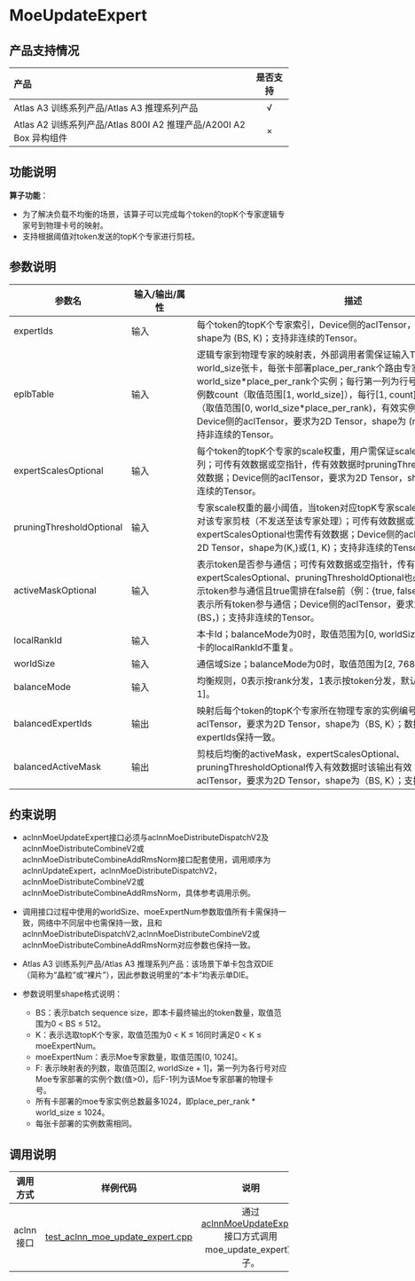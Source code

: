 # MoeUpdateExpert

## 产品支持情况

| 产品                                                         |  是否支持   |
| :----------------------------------------------------------- |:-------:|
| <term>Atlas A3 训练系列产品/Atlas A3 推理系列产品</term>     |    √    |
| <term>Atlas A2 训练系列产品/Atlas 800I A2 推理产品/A200I A2 Box 异构组件</term> |    ×    |

## 功能说明

**算子功能**：
* 为了解决负载不均衡的场景，该算子可以完成每个token的topK个专家逻辑专家号到物理卡号的映射。
* 支持根据阈值对token发送的topK个专家进行剪枝。

## 参数说明

<table style="undefined;table-layout: fixed; width: 1576px">
 <colgroup>
  <col style="width: 170px">
  <col style="width: 170px">
  <col style="width: 800px">
  <col style="width: 800px">
  <col style="width: 200px">
 </colgroup>
 <thead>
  <tr>
   <th>参数名</th>
   <th>输入/输出/属性</th>
   <th>描述</th>
   <th>数据类型</th>
   <th>数据格式</th>
  </tr>
 </thead>
 <tbody>
  <tr>
   <td>expertIds</td>
   <td>输入</td>
   <td>每个token的topK个专家索引，Device侧的aclTensor，要求为2D Tensor，shape为 (BS, K)；支持非连续的Tensor。</td>
   <td>INT32、INT64</td>
   <td>ND</td>
  </tr>
  <tr>
   <td>eplbTable</td>
   <td>输入</td>
   <td>逻辑专家到物理专家的映射表，外部调用者需保证输入Tensor的值正确；world_size张卡，每张卡部署place_per_rank个路由专家实例，共world_size*place_per_rank个实例；每行第一列为行号对应逻辑专家部署的实例数count（取值范围[1, world_size]），每行[1, count]列为对应的实例编号（取值范围[0, world_size*place_per_rank)，有效实例编号不可重复）；Device侧的aclTensor，要求为2D Tensor，shape为 (moeExperNum, F)；支持非连续的Tensor。</td>
   <td>INT32</td>
   <td>ND</td>
  </tr>
  <tr>
   <td>expertScalesOptional</td>
   <td>输入</td>
   <td>每个token的topK个专家的scale权重，用户需保证scale在token内部按降序排列；可传有效数据或空指针，传有效数据时pruningThresholdOptional也需传有效数据；Device侧的aclTensor，要求为2D Tensor，shape为 (BS, K)；支持非连续的Tensor。</td>
   <td>FLOAT16、BFLOAT16、FLOAT</td>
   <td>ND</td>
  </tr>
  <tr>
   <td>pruningThresholdOptional</td>
   <td>输入</td>
   <td>专家scale权重的最小阈值，当token对应topK专家scale小于阈值时，该token对该专家剪枝（不发送至该专家处理）；可传有效数据或空指针，传有效数据时expertScalesOptional也需传有效数据；Device侧的aclTensor，要求为1D或2D Tensor，shape为(K,)或(1, K)；支持非连续的Tensor。</td>
   <td>FLOAT</td>
   <td>ND</td>
  </tr>
  <tr>
   <td>activeMaskOptional</td>
   <td>输入</td>
   <td>表示token是否参与通信；可传有效数据或空指针，传有效数据时expertScalesOptional、pruningThresholdOptional也必须传有效数据；true表示token参与通信且true需排在false前（例：{true, false, true}非法），传空指针表示所有token参与通信；Device侧的aclTensor，要求为1D Tensor，shape为 (BS，)；支持非连续的Tensor。</td>
   <td>BOOL</td>
   <td>ND</td>
  </tr>
  <tr>
   <td>localRankId</td>
   <td>输入</td>
   <td>本卡Id；balanceMode为0时，取值范围为[0, worldSize)；同一个通信域中各卡的localRankId不重复。</td>
   <td>INT64</td>
   <td>ND</td>
  </tr>
  <tr>
   <td>worldSize</td>
   <td>输入</td>
   <td>通信域Size；balanceMode为0时，取值范围为[2, 768]。</td>
   <td>INT64</td>
   <td>ND</td>
  </tr>
  <tr>
   <td>balanceMode</td>
   <td>输入</td>
   <td>均衡规则，0表示按rank分发，1表示按token分发，默认值为0；取值范围为[0, 1]。</td>
   <td>INT64</td>
   <td>ND</td>
  </tr>
  <tr>
   <td>balancedExpertIds</td>
   <td>输出</td>
   <td>映射后每个token的topK个专家所在物理专家的实例编号，Device侧的aclTensor，要求为2D Tensor，shape为（BS, K）；数据类型、数据格式与expertIds保持一致。</td>
   <td>INT32、INT64</td>
   <td>ND</td>
  </tr>
  <tr>
   <td>balancedActiveMask</td>
   <td>输出</td>
   <td>剪枝后均衡的activeMask，expertScalesOptional、pruningThresholdOptional传入有效数据时该输出有效；Device侧的aclTensor，要求为2D Tensor，shape为（BS, K）；支持非连续的Tensor。</td>
   <td>BOOL</td>
   <td>ND</td>
  </tr>
 </tbody>
</table>

## 约束说明

- aclnnMoeUpdateExpert接口必须与aclnnMoeDistributeDispatchV2及aclnnMoeDistributeCombineV2或aclnnMoeDistributeCombineAddRmsNorm接口配套使用，调用顺序为aclnnUpdateExpert，aclnnMoeDistributeDispatchV2，aclnnMoeDistributeCombineV2或aclnnMoeDistributeCombineAddRmsNorm，具体参考调用示例。

- 调用接口过程中使用的worldSize、moeExpertNum参数取值所有卡需保持一致，网络中不同层中也需保持一致，且和aclnnMoeDistributeDispatchV2,aclnnMoeDistributeCombineV2或aclnnMoeDistributeCombineAddRmsNorm对应参数也保持一致。

- <term>Atlas A3 训练系列产品/Atlas A3 推理系列产品</term>：该场景下单卡包含双DIE（简称为“晶粒”或“裸片”），因此参数说明里的“本卡”均表示单DIE。

- 参数说明里shape格式说明：
    - BS：表示batch sequence size，即本卡最终输出的token数量，取值范围为0 < BS ≤ 512。
    - K：表示选取topK个专家，取值范围为0 < K ≤ 16同时满足0 < K ≤ moeExpertNum。
    - moeExpertNum：表示Moe专家数量，取值范围(0, 1024]。
    - F: 表示映射表的列数，取值范围[2, worldSize + 1]，第一列为各行号对应Moe专家部署的实例个数(值>0)，后F-1列为该Moe专家部署的物理卡号。
    - 所有卡部署的moe专家实例总数最多1024，即place_per_rank * world_size ≤ 1024。
    - 每张卡部署的实例数需相同。


## 调用说明

| 调用方式  | 样例代码                                  | 说明                                                     |
| :--------: | :----------------------------------------: | :-------------------------------------------------------: |
| aclnn接口 | [test_aclnn_moe_update_expert.cpp](./examples/test_aclnn_moe_update_expert.cpp) | 通过[aclnnMoeUpdateExpert](./docs/aclnnMoeUpdateExpert.md)接口方式调用moe_update_expert算子。 |


